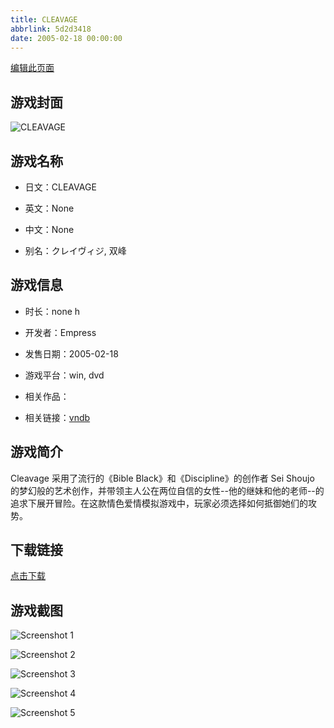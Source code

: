 ```yaml
---
title: CLEAVAGE
abbrlink: 5d2d3418
date: 2005-02-18 00:00:00
---
```

[编辑此页面](https://github.com/ACG-3/ADV3-source/blob/main/source/_posts/games/STARLESS.md)

## 游戏封面

![CLEAVAGE](https://pan.timero.xyz/d/onedrive/img_lib_001/STARLESS_cover.avif)


## 游戏名称

- 日文：CLEAVAGE
- 英文：None
- 中文：None

- 别名：クレイヴィジ, 双峰


## 游戏信息

- 时长：none h
- 开发者：Empress
- 发售日期：2005-02-18
- 游戏平台：win, dvd
- 相关作品：

- 相关链接：[vndb](https://vndb.org/v931)


## 游戏简介

Cleavage 采用了流行的《Bible Black》和《Discipline》的创作者 Sei Shoujo 的梦幻般的艺术创作，并带领主人公在两位自信的女性--他的继妹和他的老师--的追求下展开冒险。在这款情色爱情模拟游戏中，玩家必须选择如何抵御她们的攻势。




## 下载链接

[点击下载](https://pan.timero.xyz/onedrive/adv_lib_001/STARLESS)


## 游戏截图


![Screenshot 1](https://pan.timero.xyz/d/onedrive/img_lib_001/STARLESS_Screenshot_1.avif)

![Screenshot 2](https://pan.timero.xyz/d/onedrive/img_lib_001/STARLESS_Screenshot_2.avif)

![Screenshot 3](https://pan.timero.xyz/d/onedrive/img_lib_001/STARLESS_Screenshot_3.avif)

![Screenshot 4](https://pan.timero.xyz/d/onedrive/img_lib_001/STARLESS_Screenshot_4.avif)

![Screenshot 5](https://pan.timero.xyz/d/onedrive/img_lib_001/STARLESS_Screenshot_5.avif)

